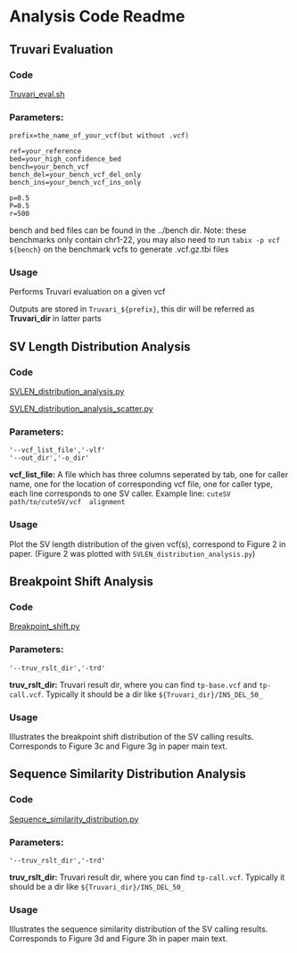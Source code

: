 # Analysis Code Readme

## Truvari Evaluation
### Code
[Truvari_eval.sh](https://github.com/maiziezhoulab/LRSV_combo/blob/main/bin/Truvari_eval.sh)

### Parameters:
```
prefix=the_name_of_your_vcf(but without .vcf)

ref=your_reference
bed=your_high_confidence_bed
bench=your_bench_vcf
bench_del=your_bench_vcf_del_only
bench_ins=your_bench_vcf_ins_only

p=0.5
P=0.5
r=500
```
bench and bed files can be found in the ../bench dir. Note: these benchmarks only contain chr1-22, you may also need to run `tabix -p vcf ${bench}` on the benchmark vcfs to generate .vcf.gz.tbi files 

### Usage
Performs Truvari evaluation on a given vcf

Outputs are stored in `Truvari_${prefix}`, this dir will be referred as **Truvari_dir** in latter parts

## SV Length Distribution Analysis
### Code
[SVLEN_distribution_analysis.py](https://github.com/maiziezhoulab/LRSV_combo/blob/main/bin/SVLEN_distribution_analysis.py)

[SVLEN_distribution_analysis_scatter.py](https://github.com/maiziezhoulab/LRSV_combo/blob/main/bin/SVLEN_distribution_analysis_scatter.py)

### Parameters:
```
'--vcf_list_file','-vlf'
'--out_dir','-o_dir'
```
**vcf_list_file:** A file which has three columns seperated by tab, one for caller name, one for the location of corresponding vcf file, one for caller type, each line corresponds to one SV caller. Example line:  `cuteSV  path/to/cuteSV/vcf  alignment`

### Usage
Plot the SV length distribution of the given vcf(s), correspond to Figure 2 in paper. (Figure 2 was plotted with `SVLEN_distribution_analysis.py`)

## Breakpoint Shift Analysis
### Code
[Breakpoint_shift.py](https://github.com/maiziezhoulab/LRSV_combo/blob/main/bin/Breakpoint_shift.py)

### Parameters:
```
'--truv_rslt_dir','-trd'
```
**truv_rslt_dir:** Truvari result dir, where you can find `tp-base.vcf` and `tp-call.vcf`. Typically it should be a dir like `${Truvari_dir}/INS_DEL_50_`

### Usage
Illustrates the breakpoint shift distribution of the SV calling results. Corresponds to Figure 3c and Figure 3g in paper main text.

## Sequence Similarity Distribution Analysis
### Code
[Sequence_similarity_distribution.py](https://github.com/maiziezhoulab/LRSV_combo/blob/main/bin/Sequence_similarity_distribution.py)

### Parameters:
```
'--truv_rslt_dir','-trd'
```
**truv_rslt_dir:** Truvari result dir, where you can find `tp-call.vcf`. Typically it should be a dir like `${Truvari_dir}/INS_DEL_50_`

### Usage
Illustrates the sequence similarity distribution of the SV calling results. Corresponds to Figure 3d and Figure 3h in paper main text.

